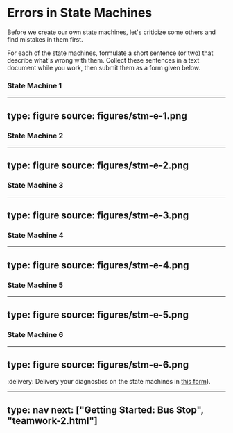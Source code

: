# Errors in State Machines

Before we create our own state machines, let's criticize some others and find mistakes in them first.

For each of the state machines, formulate a short sentence (or two) that describe what's wrong with them. 
Collect these sentences in a text document while you work, then submit them as a form given below.

 
### State Machine 1

---
type: figure
source: figures/stm-e-1.png
---


### State Machine 2

---
type: figure
source: figures/stm-e-2.png
---


### State Machine 3

---
type: figure
source: figures/stm-e-3.png
---


### State Machine 4

---
type: figure
source: figures/stm-e-4.png
---


### State Machine 5

---
type: figure
source: figures/stm-e-5.png
---


### State Machine 6

---
type: figure
source: figures/stm-e-6.png
---

:delivery: Delivery your diagnostics on the state machines in [this form](https://forms.office.com/e/wWum7xuUdd)).



---
type: nav
next: ["Getting Started: Bus Stop", "teamwork-2.html"]
---

